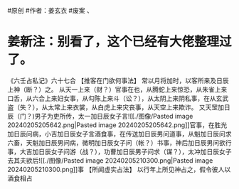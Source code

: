 #原创 #作者：姜玄衣 #废案 、
# 姜新注：别看了，这个已经有大佬整理过了。
《六壬占私记》六十七合
【推客在门欲何事法】
常以月将加时，以客所来及日辰上神（断？）之。
从天一上来（财？）官事在也，从腾蛇上来惊恐，从朱雀上来口舌，从六合上来妇女事，从勾陈上来斗（讼？），从太阴上来阴私事，在从玄武盗（失？），从太常上来衣裳，从白虎上来灾丧事，从天空上来欺诈。
又天罡加日辰（门？)男子为吏所传，太一加日辰女子言![[./图像/Pasted image 20240205205642.png|Pasted image 20240205205642.png]]官事，在胜光加日辰问病，小吉加日辰女子言酒食事，在传送加日辰男问道事，从魁加日辰问求六畜，天魁加日辰男问病，微明加日辰女子问（帐？）书事，神后加日辰男问欲行事，大吉加日辰女子问游（战？），功曹加日辰男子问求（谋？），太冲加日辰女子去其夫欲后![[./图像/Pasted image 20240205210300.png|Pasted image 20240205210300.png]]事
【所闻虚实占法】
以行年上所见神占之，假令彼人以酒食相占
